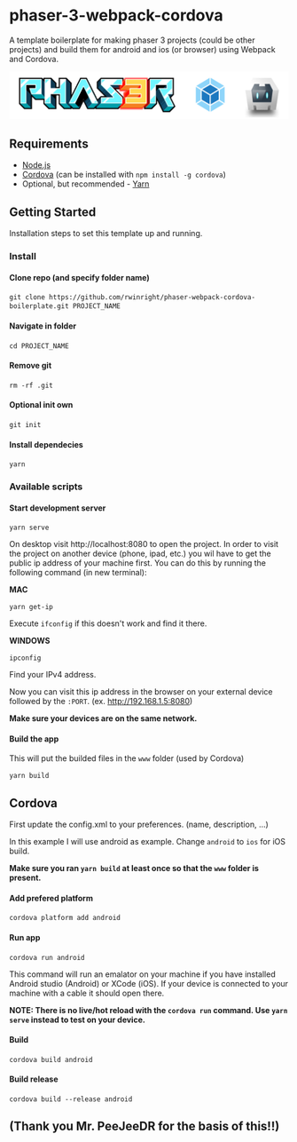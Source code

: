 # phaser-3-webpack-cordova
A template boilerplate for making phaser 3 projects (could be other projects) and build them for android and ios (or browser) using Webpack and Cordova.

![banner](banner.png)

## Requirements
- [Node.js](https://nodejs.org/en/)
- [Cordova](https://cordova.apache.org/) (can be installed with `npm install -g cordova`)
- Optional, but recommended - [Yarn](https://yarnpkg.com/en/docs/install#mac-stable)

## Getting Started
Installation steps to set this template up and running.

### Install
#### Clone repo (and specify folder name)
```
git clone https://github.com/rwinright/phaser-webpack-cordova-boilerplate.git PROJECT_NAME
```

#### Navigate in folder
```
cd PROJECT_NAME
```

#### Remove git
```
rm -rf .git
```

#### Optional init own
```
git init
```

#### Install dependecies
```
yarn
```

### Available scripts
#### Start development server
```
yarn serve
```

On desktop visit http://localhost:8080 to open the project. In order to visit the project on another device (phone, ipad, etc.) you wil have to get the public ip address of your machine first. You can do this by running the following command (in new terminal):

**MAC**
```
yarn get-ip
```

Execute `ifconfig` if this doesn't work and find it there.

**WINDOWS**
```
ipconfig
```
Find your IPv4 address.

Now you can visit this ip address in the browser on your external device followed by the `:PORT`. (ex. http://192.168.1.5:8080)

**Make sure your devices are on the same network.**

#### Build the app
This will put the builded files in the `www` folder (used by Cordova)

```
yarn build
```

## Cordova
First update the config.xml to your preferences. (name, description, ...)

In this example I will use android as example. Change `android` to `ios` for iOS build.

**Make sure you ran `yarn build` at least once so that the `www` folder is present.**

#### Add prefered platform
```
cordova platform add android
```

#### Run app
```
cordova run android
```

This command will run an emalator on your machine if you have installed Android studio (Android) or XCode (iOS).
If your device is connected to your machine with a cable it should open there.

**NOTE: There is no live/hot reload with the `cordova run` command. Use `yarn serve` instead to test on your device.**

#### Build
```
cordova build android
```

#### Build release
```
cordova build --release android
```

## (Thank you Mr. PeeJeeDR for the basis of this!!)
